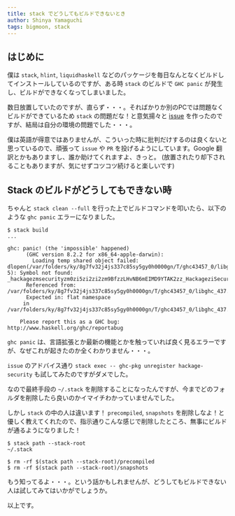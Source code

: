 ```yaml
---
title: stack でどうしてもビルドできないとき
author: Shinya Yamaguchi
tags: bigmoon, stack
---
```


## はじめに

僕は `stack`, `hlint`, `liquidhaskell` などのパッケージを毎日なんとなくビルドしてインストールしているのですが、ある時 `stack` のビルドで `GHC panic` が発生し、ビルドができなくなってしまいました。

数日放置していたのですが、直らず・・・。そればかりか別のPCでは問題なくビルドができているため `stack` の問題だな！と意気揚々と [issue](https://github.com/commercialhaskell/stack/issues/3876) を作ったのですが、結局は自分の環境の問題でした・・・。

僕は英語が得意ではありませんが、こういった時に批判だけするのは良くないと思っているので、頑張って `issue` や `PR` を投げるようにしています。Google 翻訳とかもありますし、誰か助けてくれますよ、きっと。 (放置されたり却下されることもありますが、気にせずコツコツ続けると楽しいです)

<!--more-->

## Stack のビルドがどうしてもできない時

ちゃんと `stack clean --full` を行った上でビルドコマンドを叩いたら、以下のような `ghc panic` エラーになりました。

```shell
$ stack build
...

ghc: panic! (the 'impossible' happened)
      (GHC version 8.2.2 for x86_64-apple-darwin):
    	Loading temp shared object failed: dlopen(/var/folders/ky/8g7fv32j4js337c85sy5gy0h0000gn/T/ghc43457_0/libghc_437.dylib, 5): Symbol not found: _hackagezmsecurityzm0zi5zi2zi2zm9BfzzLHvNB6mEIMD9YTAK2zz_HackageziSecurityziUtilziChecked_zdwthrowChecked_closure
      Referenced from: /var/folders/ky/8g7fv32j4js337c85sy5gy0h0000gn/T/ghc43457_0/libghc_437.dylib
      Expected in: flat namespace
     in /var/folders/ky/8g7fv32j4js337c85sy5gy0h0000gn/T/ghc43457_0/libghc_437.dylib

    Please report this as a GHC bug:  http://www.haskell.org/ghc/reportabug
```

`ghc panic` は、言語拡張とか最新の機能とかを触っていれば良く見るエラーですが、なぜこれが起きたのか全くわかりません・・・。

`issue` のアドバイス通り `stack exec -- ghc-pkg unregister hackage-security` も試してみたのですがダメでした。

なので最終手段の `~/.stack` を削除することになったんですが、今までどのフォルダを削除したら良いのかイマイチわかっていませんでした。

しかし `stack` の中の人は違います！ `precompiled`, `snapshots` を削除しなよ！と優しく教えてくれたので、指示通りこんな感じで削除したところ、無事にビルドが通るようになりました！

```shell
$ stack path --stack-root
~/.stack

$ rm -rf $(stack path --stack-root)/precompiled
$ rm -rf $(stack path --stack-root)/snapshots
```

もう知ってるよ・・・。という話かもしれませんが、どうしてもビルドできない人は試してみてはいかがでしょうか。

以上です。
